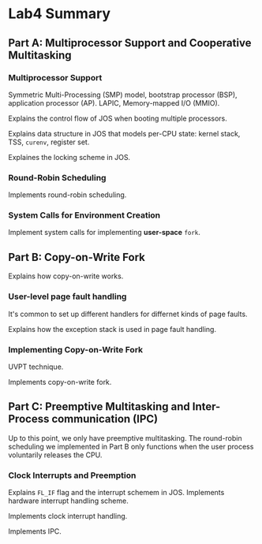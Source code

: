 # Lab4 Summary

## Part A: Multiprocessor Support and Cooperative Multitasking

### Multiprocessor Support

Symmetric Multi-Processing (SMP) model, bootstrap processor (BSP), application processor (AP). LAPIC, Memory-mapped I/O (MMIO).

Explains the control flow of JOS when booting multiple processors.

Explains data structure in JOS that models per-CPU state: kernel stack, TSS, `curenv`, register set.

Explaines the locking scheme in JOS.

### Round-Robin Scheduling

Implements round-robin scheduling.

### System Calls for Environment Creation

Implement system calls for implementing **user-space** `fork`. 



## Part B: Copy-on-Write Fork

Explains how copy-on-write works.

### User-level page fault handling

It's common to set up different handlers for differnet kinds of page faults.

Explains how the exception stack is used in page fault handling.

### Implementing Copy-on-Write Fork

UVPT technique.

Implements copy-on-write fork.



## Part C: Preemptive Multitasking and Inter-Process communication (IPC)

Up to this point, we only have preemptive multitasking. The round-robin scheduling we implemented in Part B only functions when the user process voluntarily releases the CPU.



### Clock Interrupts and Preemption

Explains `FL_IF` flag and the interrupt schemem in JOS. Implements hardware interrupt handling scheme.

Implements clock interrupt handling.

Implements IPC.